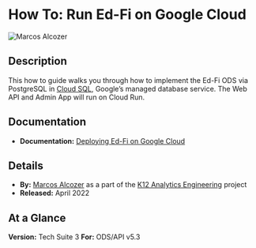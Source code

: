 # How To: Run Ed-Fi on Google Cloud

![Marcos Alcozer](https://edfidocs.blob.core.windows.net/$web/img/edfi-exchange/guides/marcos.PNG)

## Description

This how to guide walks you through how to implement the Ed-Fi ODS via PostgreSQL in [Cloud SQL](https://cloud.google.com/sql/?utm_source=google&utm_medium=cpc&utm_campaign=na-US-all-en-dr-bkws-all-all-trial-e-dr-1009135&utm_content=text-ad-none-any-DEV_c-CRE_79747410847-ADGP_Hybrid+%7C+AW+SEM+%7C+BKWS+%7C+US+%7C+en+%7C+EXA+~+Google+Cloud+SQL-KWID_43700009739675353-kwd-28489936691&utm_term=KW_google%20cloud%20sql-ST_google+cloud+sql&gclid=Cj0KCQiAkuP9BRCkARIsAKGLE8VdZS7GZ9NAD4sHiLbdtpXcDdXTCExAxpN1XtOMatwiFWOkbeHf4lgaAsBdEALw_wcB), Google’s managed database service. The Web API and Admin App will run on Cloud Run.

## Documentation

* **Documentation:** [Deploying Ed-Fi on Google Cloud](https://github.com/K12-Analytics-Engineering/edfi)

## Details

* **By:** [Marcos Alcozer](https://www.alcozer.dev/) as a part of the [K12 Analytics Engineering](https://www.k12analyticsengineering.dev/) project
* **Released:** April 2022

## At a Glance

**Version:** Tech Suite 3
**For:** ODS/API v5.3
